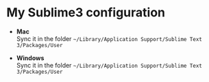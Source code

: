 # My Sublime3 configuration

- **Mac**  
Sync it in the folder `~/Library/Application Support/Sublime Text 3/Packages/User`

- **Windows**  
Sync it in the folder `~/Library/Application Support/Sublime Text 3/Packages/User`
